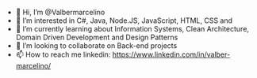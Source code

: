 - 👋 Hi, I’m @Valbermarcelino
- 👀 I’m interested in C#, Java, Node.JS, JavaScript, HTML, CSS and 
- 🌱 I’m currently learning about Information Systems, Clean Architecture, Domain Driven Development and Design Patterns
- 💞️ I’m looking to collaborate on Back-end projects
- 📫 How to reach me linkedin: https://www.linkedin.com/in/valber-marcelino/

<!---
Valbermarcelino/Valbermarcelino is a ✨ special ✨ repository because its `README.md` (this file) appears on your GitHub profile.
You can click the Preview link to take a look at your changes.
--->
